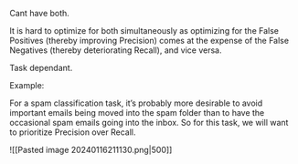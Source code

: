 

Cant have both.

It is hard to optimize for both simultaneously as optimizing for the False Positives (thereby improving Precision) comes at the expense of the False Negatives (thereby deteriorating Recall), and vice versa.

Task dependant.

Example:

For a spam classification task, it’s probably more desirable to avoid important emails being moved into the spam folder than to have the occasional spam emails going into the inbox. So for this task, we will want to prioritize Precision over Recall.

![[Pasted image 20240116211130.png|500]]